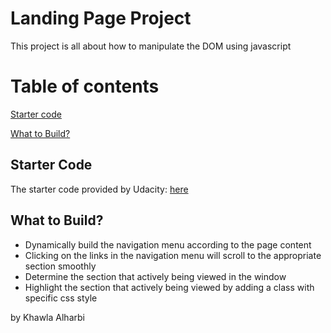 # Landing Page Project
This project is all about how to manipulate the DOM using javascript

# Table of contents

[Starter code](#starter-code)

[What to Build?](#what-to-build)

## Starter Code
The starter code provided by Udacity: [here](https://github.com/udacity/fend/tree/refresh-2019/projects/landing-page)

## What to Build?
- Dynamically build the navigation menu according to the page content
- Clicking on the links in the navigation menu will scroll to the appropriate section smoothly
- Determine the section that actively being viewed in the window
- Highlight the section that actively being viewed by adding a class with specific css style


by Khawla Alharbi

